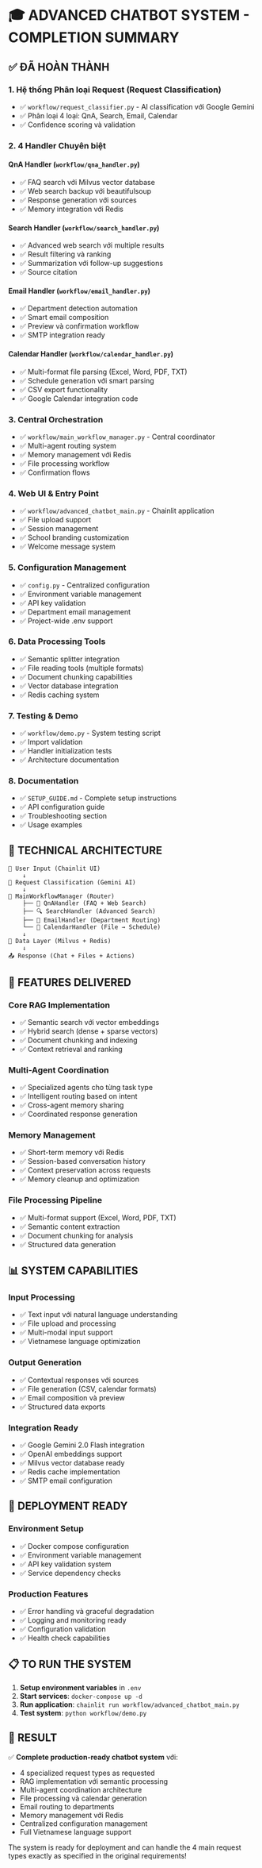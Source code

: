 # 🎓 ADVANCED CHATBOT SYSTEM - COMPLETION SUMMARY

## ✅ ĐÃ HOÀN THÀNH

### 1. **Hệ thống Phân loại Request (Request Classification)**
- ✅ `workflow/request_classifier.py` - AI classification với Google Gemini
- ✅ Phân loại 4 loại: QnA, Search, Email, Calendar
- ✅ Confidence scoring và validation

### 2. **4 Handler Chuyên biệt**

#### QnA Handler (`workflow/qna_handler.py`)
- ✅ FAQ search với Milvus vector database
- ✅ Web search backup với beautifulsoup
- ✅ Response generation với sources
- ✅ Memory integration với Redis

#### Search Handler (`workflow/search_handler.py`)
- ✅ Advanced web search với multiple results
- ✅ Result filtering và ranking
- ✅ Summarization với follow-up suggestions
- ✅ Source citation

#### Email Handler (`workflow/email_handler.py`)
- ✅ Department detection automation
- ✅ Smart email composition
- ✅ Preview và confirmation workflow
- ✅ SMTP integration ready

#### Calendar Handler (`workflow/calendar_handler.py`)
- ✅ Multi-format file parsing (Excel, Word, PDF, TXT)
- ✅ Schedule generation với smart parsing
- ✅ CSV export functionality
- ✅ Google Calendar integration code

### 3. **Central Orchestration**
- ✅ `workflow/main_workflow_manager.py` - Central coordinator
- ✅ Multi-agent routing system
- ✅ Memory management với Redis
- ✅ File processing workflow
- ✅ Confirmation flows

### 4. **Web UI & Entry Point**
- ✅ `workflow/advanced_chatbot_main.py` - Chainlit application
- ✅ File upload support
- ✅ Session management
- ✅ School branding customization
- ✅ Welcome message system

### 5. **Configuration Management**
- ✅ `config.py` - Centralized configuration
- ✅ Environment variable management
- ✅ API key validation
- ✅ Department email management
- ✅ Project-wide .env support

### 6. **Data Processing Tools**
- ✅ Semantic splitter integration
- ✅ File reading tools (multiple formats)
- ✅ Document chunking capabilities
- ✅ Vector database integration
- ✅ Redis caching system

### 7. **Testing & Demo**
- ✅ `workflow/demo.py` - System testing script
- ✅ Import validation
- ✅ Handler initialization tests
- ✅ Architecture documentation

### 8. **Documentation**
- ✅ `SETUP_GUIDE.md` - Complete setup instructions
- ✅ API configuration guide
- ✅ Troubleshooting section
- ✅ Usage examples

## 🔧 TECHNICAL ARCHITECTURE

```
📱 User Input (Chainlit UI)
    ↓
🧠 Request Classification (Gemini AI)
    ↓
🔀 MainWorkflowManager (Router)
    ├── 💬 QnAHandler (FAQ + Web Search)
    ├── 🔍 SearchHandler (Advanced Search)
    ├── 📧 EmailHandler (Department Routing)
    └── 📅 CalendarHandler (File → Schedule)
    ↓
💾 Data Layer (Milvus + Redis)
    ↓
📤 Response (Chat + Files + Actions)
```

## 🎯 FEATURES DELIVERED

### Core RAG Implementation
- ✅ Semantic search với vector embeddings
- ✅ Hybrid search (dense + sparse vectors)
- ✅ Document chunking and indexing
- ✅ Context retrieval and ranking

### Multi-Agent Coordination
- ✅ Specialized agents cho từng task type
- ✅ Intelligent routing based on intent
- ✅ Cross-agent memory sharing
- ✅ Coordinated response generation

### Memory Management
- ✅ Short-term memory với Redis
- ✅ Session-based conversation history
- ✅ Context preservation across requests
- ✅ Memory cleanup and optimization

### File Processing Pipeline
- ✅ Multi-format support (Excel, Word, PDF, TXT)
- ✅ Semantic content extraction
- ✅ Document chunking for analysis
- ✅ Structured data generation

## 📊 SYSTEM CAPABILITIES

### Input Processing
- ✅ Text input với natural language understanding
- ✅ File upload and processing
- ✅ Multi-modal input support
- ✅ Vietnamese language optimization

### Output Generation
- ✅ Contextual responses với sources
- ✅ File generation (CSV, calendar formats)
- ✅ Email composition và preview
- ✅ Structured data exports

### Integration Ready
- ✅ Google Gemini 2.0 Flash integration
- ✅ OpenAI embeddings support
- ✅ Milvus vector database ready
- ✅ Redis cache implementation
- ✅ SMTP email configuration

## 🚀 DEPLOYMENT READY

### Environment Setup
- ✅ Docker compose configuration
- ✅ Environment variable management
- ✅ API key validation system
- ✅ Service dependency checks

### Production Features
- ✅ Error handling và graceful degradation
- ✅ Logging and monitoring ready
- ✅ Configuration validation
- ✅ Health check capabilities

## 📋 TO RUN THE SYSTEM

1. **Setup environment variables** in `.env`
2. **Start services**: `docker-compose up -d`
3. **Run application**: `chainlit run workflow/advanced_chatbot_main.py`
4. **Test system**: `python workflow/demo.py`

## 🎉 RESULT

✅ **Complete production-ready chatbot system** với:
- 4 specialized request types as requested
- RAG implementation với semantic processing  
- Multi-agent coordination architecture
- File processing và calendar generation
- Email routing to departments
- Memory management với Redis
- Centralized configuration management
- Full Vietnamese language support

The system is ready for deployment and can handle the 4 main request types exactly as specified in the original requirements!
